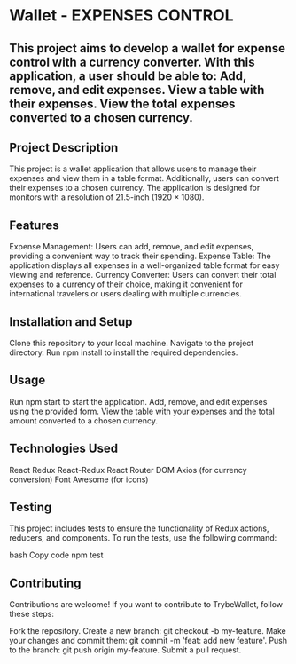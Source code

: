 # Wallet - EXPENSES CONTROL 

This project aims to develop a wallet for expense control with a currency converter. With this application, a user should be able to:
Add, remove, and edit expenses.
View a table with their expenses.
View the total expenses converted to a chosen currency.
---

## Project Description
This project is a wallet application that allows users to manage their expenses and view them in a table format. Additionally, users can convert their expenses to a chosen currency. The application is designed for monitors with a resolution of 21.5-inch (1920 × 1080).


## Features
Expense Management: Users can add, remove, and edit expenses, providing a convenient way to track their spending.
Expense Table: The application displays all expenses in a well-organized table format for easy viewing and reference.
Currency Converter: Users can convert their total expenses to a currency of their choice, making it convenient for international travelers or users dealing with multiple currencies.

## Installation and Setup
Clone this repository to your local machine.
Navigate to the project directory.
Run npm install to install the required dependencies.

## Usage
Run npm start to start the application.
Add, remove, and edit expenses using the provided form.
View the table with your expenses and the total amount converted to a chosen currency.

## Technologies Used
React
Redux
React-Redux
React Router DOM
Axios (for currency conversion)
Font Awesome (for icons)

## Testing
This project includes tests to ensure the functionality of Redux actions, reducers, and components. To run the tests, use the following command:

bash
Copy code
npm test

## Contributing
Contributions are welcome! If you want to contribute to TrybeWallet, follow these steps:

Fork the repository.
Create a new branch: git checkout -b my-feature.
Make your changes and commit them: git commit -m 'feat: add new feature'.
Push to the branch: git push origin my-feature.
Submit a pull request.
